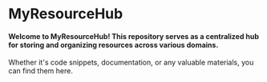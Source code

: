 # MyResourceHub
#### Welcome to MyResourceHub! This repository serves as a centralized hub for storing and organizing resources across various domains. 
Whether it's code snippets, documentation, or any valuable materials, you can find them here.

